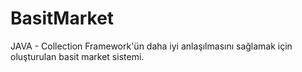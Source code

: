 # BasitMarket
JAVA - Collection Framework'ün daha iyi anlaşılmasını sağlamak için oluşturulan basit market sistemi.

